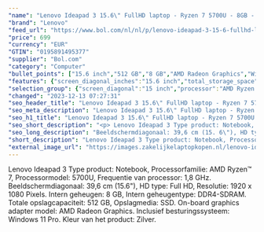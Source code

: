 ```yaml
---
"name": "Lenovo Ideapad 3 15.6\" FullHD laptop - Ryzen 7 5700U - 8GB - 512GB SSD - Windows 11 Pro"
"brand": "Lenovo"
"feed_url": "https://www.bol.com/nl/nl/p/lenovo-ideapad-3-15-6-fullhd-laptop-ryzen-7-5700u-8gb-512gb-ssd-windows-11-pro/9300000071781966"
"price": 699
"currency": "EUR"
"GTIN": "0195891495377"
"supplier": "Bol.com"
"category": "Computer"
"bullet_points": ["15.6 inch","512 GB","8 GB","AMD Radeon Graphics","Windows"]
"features": {"screen_diagonal_inches":"15.6 inch","total_storage_space":"512 GB","memory_size":"8 GB","graphics_card":"AMD Radeon Graphics","operating_system":"Windows"}
"selection_group": {"screen_diagonal":"15 inch","processor":"AMD Ryzen 7","changed_price_past_3_days":false,"product_family":"Ideapad"}
"changed": "2023-12-13 07:27:31"
"seo_header_title": "Lenovo Ideapad 3 15.6\" FullHD laptop - Ryzen 7 5700U - 8GB - 512GB SSD - Windows 11 Pro"
"seo_meta_description": "Lenovo Ideapad 3 15.6\" FullHD laptop - Ryzen 7 5700U - 8GB - 512GB SSD - Windows 11 Pro"
"seo_h1_title": "Lenovo Ideapad 3 15.6\" FullHD laptop - Ryzen 7 5700U - 8GB - 512GB SSD - Windows 11 Pro"
"seo_short_description": "<p> Lenovo Ideapad 3 Type product: Notebook, Processorfamilie: AMD Ryzen™ 7, Processormodel: 5700U, Frequentie van processor: 1,8 GHz."
"seo_long_description": "Beeldschermdiagonaal: 39,6 cm (15. 6\"), HD type: Full HD, Resolutie: 1920 x 1080 Pixels. Intern geheugen: 8 GB, Intern geheugentype: DDR4-SDRAM. Totale opslagcapaciteit: 512 GB, Opslagmedia: SSD. On-board graphics adapter model: AMD Radeon Graphics. Inclusief besturingssysteem: Windows 11 Pro. Kleur van het product: Zilver. </p>"
"short_description": "Lenovo Ideapad 3 Type product: Notebook, Processorfamilie: AMD Ryzen™ 7, Processormodel: 5700U, Frequentie van processor: 1,8 GHz. Beeldschermdiagonaal: 39,6 cm (15.6\"), HD type: Full HD, Resolutie: 1920 x 1080 Pixels. Intern geheugen: 8 GB, Intern geheugentype: DDR4-SDRAM. Totale opslagcapaciteit: 512 GB, Opslagmedia: SSD. On-board graphics adapter model: AMD Radeon Graphics. Inclusief besturingssysteem: Windows 11 Pro. Kleur van het product: Zilver."
"external_image_url": "https://images.zakelijkelaptopkopen.nl/lenovo-ideapad-3-15-6-fullhd-laptop-ryzen-7-5700u-8gb-512gb-ssd-windows-11-pro.webp"
---
```


<p> Lenovo Ideapad 3 Type product: Notebook, Processorfamilie: AMD Ryzen™ 7, Processormodel: 5700U, Frequentie van processor: 1,8 GHz. Beeldschermdiagonaal: 39,6 cm (15.6"), HD type: Full HD, Resolutie: 1920 x 1080 Pixels. Intern geheugen: 8 GB, Intern geheugentype: DDR4-SDRAM. Totale opslagcapaciteit: 512 GB, Opslagmedia: SSD. On-board graphics adapter model: AMD Radeon Graphics. Inclusief besturingssysteem: Windows 11 Pro. Kleur van het product: Zilver. </p>
